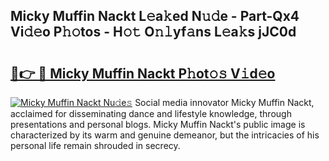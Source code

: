 ## Micky Muffin Nackt L𝚎a𝚔ed N𝚞𝚍e - Part-Qx4 Vi𝚍𝚎o P𝚑𝚘tos - H𝚘𝚝 O𝚗𝚕yf𝚊ns L𝚎a𝚔s jJC0d

# <h2><a href="http://kfesuz.oniu.top/?m=Micky+Muffin+Nackt">🔗👉 🔴 Micky Muffin Nackt P𝚑ot𝚘𝚜 V𝚒d𝚎o</a></h2>

[![Micky Muffin Nackt Nu𝚍e𝚜](https://i.imgur.com/0qMVB7G.gif)](http://kfesuz.oniu.top/?m=Micky+Muffin+Nackt)
Social media innovator Micky Muffin Nackt, acclaimed for disseminating dance and lifestyle knowledge, through presentations and personal blogs. Micky Muffin Nackt's public image is characterized by its warm and genuine demeanor, but the intricacies of his personal life remain shrouded in secrecy.  
